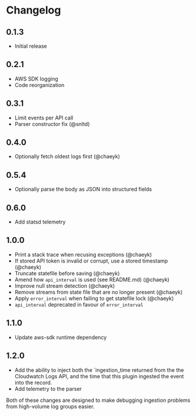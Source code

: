 # Changelog

## 0.1.3

* Initial release

## 0.2.1

* AWS SDK logging
* Code reorganization

## 0.3.1

* Limit events per API call
* Parser constructor fix (@snltd)

## 0.4.0

* Optionally fetch oldest logs first (@chaeyk)

## 0.5.4

* Optionally parse the body as JSON into structured fields

## 0.6.0

* Add statsd telemetry

## 1.0.0

* Print a stack trace when recusing exceptions (@chaeyk)
* If stored API token is invalid or corrupt, use a stored timestamp (@chaeyk)
* Truncate statefile before saving (@chaeyk)
* Amend how `api_interval` is used (see README.md) (@chaeyk)
* Improve null stream detection (@chaeyk)
* Remove streams from state file that are no longer present (@chaeyk)
* Apply `error_interval` when failing to get statefile lock (@chaeyk)
* `api_interval` deprecated in favour of `error_interval`

## 1.1.0

* Update aws-sdk runtime dependency

## 1.2.0

* Add the ability to inject both the `ingestion_time returned from the the Cloudwatch Logs API, and the time that this plugin ingested the event into the record.
* Add telemetry to the parser

Both of these changes are designed to make debugging ingestion problems from high-volume log groups easier.
